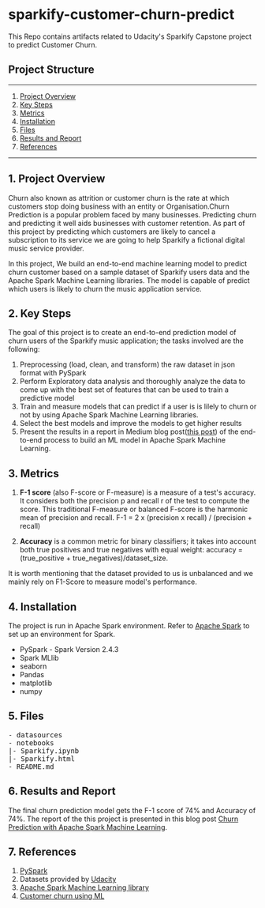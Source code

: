 # sparkify-customer-churn-predict
This Repo contains artifacts related to Udacity's Sparkify Capstone project to predict Customer Churn.

## Project Structure
------
1. [Project Overview](#ProjectOverview)
2. [Key Steps](#Keysteps)
3. [Metrics](#Metrics)
4. [Installation](#Installation)
5. [Files](#Files)
6. [Results and Report](#Results&Report)
7. [References](#References)

------
## 1. Project Overview <a name="ProjectOverview"></a>
Churn also known as attrition or customer churn is the rate at which customers stop doing business with an entity or Organisation.Churn Prediction is a popular problem faced by many businesses. Predicting churn and predicting it well aids businesses with customer retention. As part of this project by predicting which customers are likely to cancel a subscription to its service we are going to help Sparkify a fictional digital music service provider.

In this project, We build an end-to-end machine learning model to predict churn customer based on a sample dataset of Sparkify users data and the Apache Spark Machine Learning libraries.
The model is capable of predict which users is likely to churn the music application service.

## 2. Key Steps <a name="Keysteps"></a>
The goal of this project is to create an end-to-end prediction model of churn users of the Sparkify music application; the tasks involved are the following:
1. Preprocessing (load, clean, and transform) the raw dataset in json format with PySpark
2. Perform Exploratory data analysis and thoroughly analyze the data to come up with the best set of features that can be used to train a predictive model
3. Train and measure models that can predict if a user is is lilely to churn or not by using Apache Spark Machine Learning libraries.
4. Select the best models and improve the models to get higher results
5. Present the results in a report in Medium blog post([this post](https://xxxxx)) of the end-to-end process to build an ML model in Apache Spark Machine Learning.

## 3. Metrics
1. **F-1 score** (also F-score or F-measure) is a measure of a test's accuracy. It considers both the precision p and recall r of the test to compute the score. This traditional F-measure or balanced F-score is the harmonic mean of precision and recall. F-1 = 2 x (precision x recall) / (precision + recall)

2. **Accuracy** is a common metric for binary classifiers; it takes into account both true positives and true negatives with equal weight: accuracy = (true_positive + true_negatives)/dataset_size.

It is worth mentioning that the dataset provided to us is unbalanced and we mainly rely on F1-Score to measure model's performance.

## 4. Installation <a name="Installation"></a>
The project is run in Apache Spark environment. Refer to [Apache Spark](https://spark.apache.org) to set up an environment for Spark.
+ PySpark - Spark Version 2.4.3
+ Spark MLlib
+ seaborn
+ Pandas
+ matplotlib
+ numpy

## 5. Files <a name="Files"></a>
<pre>
- datasources
- notebooks
|- Sparkify.ipynb
|- Sparkify.html
- README.md
</pre>

## 6. Results and Report <a name="Results&Report"></a>
The final churn prediction model gets the F-1 score of 74% and Accuracy of 74%.
The report of the this project is presented in this blog post [Churn Prediction with Apache Spark Machine Learning](https://medium.com/xxxxx).

## 7. References <a name="References"></a>
1. [PySpark](http://spark.apache.org/docs/latest/api/python/)
2. Datasets provided by [Udacity](https://www.udacity.com)
3. [Apache Spark Machine Learning library](https://spark.apache.org/mllib/)
4. [Customer churn using ML](https://www.kdnuggets.com/2019/05/churn-prediction-machine-learning.html)
